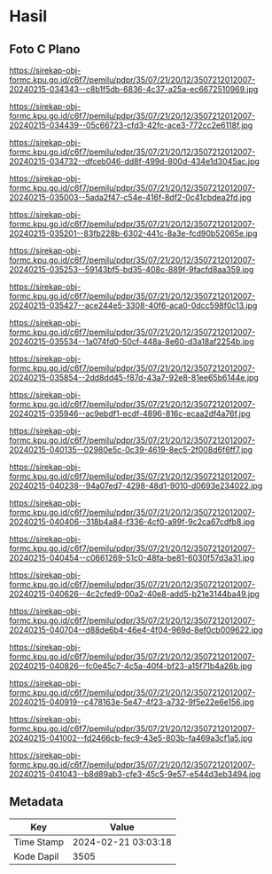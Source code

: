 # Hasil

## Foto C Plano

https://sirekap-obj-formc.kpu.go.id/c6f7/pemilu/pdpr/35/07/21/20/12/3507212012007-20240215-034343--c8b1f5db-6836-4c37-a25a-ec6672510969.jpg

https://sirekap-obj-formc.kpu.go.id/c6f7/pemilu/pdpr/35/07/21/20/12/3507212012007-20240215-034439--05c66723-cfd3-42fc-ace3-772cc2e6118f.jpg

https://sirekap-obj-formc.kpu.go.id/c6f7/pemilu/pdpr/35/07/21/20/12/3507212012007-20240215-034732--dfceb046-dd8f-499d-800d-434e1d3045ac.jpg

https://sirekap-obj-formc.kpu.go.id/c6f7/pemilu/pdpr/35/07/21/20/12/3507212012007-20240215-035003--5ada2f47-c54e-416f-8df2-0c41cbdea2fd.jpg

https://sirekap-obj-formc.kpu.go.id/c6f7/pemilu/pdpr/35/07/21/20/12/3507212012007-20240215-035201--83fb228b-6302-441c-8a3e-fcd90b52065e.jpg

https://sirekap-obj-formc.kpu.go.id/c6f7/pemilu/pdpr/35/07/21/20/12/3507212012007-20240215-035253--59143bf5-bd35-408c-889f-9facfd8aa359.jpg

https://sirekap-obj-formc.kpu.go.id/c6f7/pemilu/pdpr/35/07/21/20/12/3507212012007-20240215-035427--ace244e5-3308-40f6-aca0-0dcc598f0c13.jpg

https://sirekap-obj-formc.kpu.go.id/c6f7/pemilu/pdpr/35/07/21/20/12/3507212012007-20240215-035534--1a074fd0-50cf-448a-8e60-d3a18af2254b.jpg

https://sirekap-obj-formc.kpu.go.id/c6f7/pemilu/pdpr/35/07/21/20/12/3507212012007-20240215-035854--2dd8dd45-f87d-43a7-92e8-81ee65b6144e.jpg

https://sirekap-obj-formc.kpu.go.id/c6f7/pemilu/pdpr/35/07/21/20/12/3507212012007-20240215-035946--ac9ebdf1-ecdf-4896-816c-ecaa2df4a76f.jpg

https://sirekap-obj-formc.kpu.go.id/c6f7/pemilu/pdpr/35/07/21/20/12/3507212012007-20240215-040135--02980e5c-0c39-4619-8ec5-2f008d6f6ff7.jpg

https://sirekap-obj-formc.kpu.go.id/c6f7/pemilu/pdpr/35/07/21/20/12/3507212012007-20240215-040238--94a07ed7-4298-48d1-9010-d0693e234022.jpg

https://sirekap-obj-formc.kpu.go.id/c6f7/pemilu/pdpr/35/07/21/20/12/3507212012007-20240215-040406--318b4a84-f336-4cf0-a99f-9c2ca67cdfb8.jpg

https://sirekap-obj-formc.kpu.go.id/c6f7/pemilu/pdpr/35/07/21/20/12/3507212012007-20240215-040454--c0661269-51c0-48fa-be81-6030f57d3a31.jpg

https://sirekap-obj-formc.kpu.go.id/c6f7/pemilu/pdpr/35/07/21/20/12/3507212012007-20240215-040626--4c2cfed9-00a2-40e8-add5-b21e3144ba49.jpg

https://sirekap-obj-formc.kpu.go.id/c6f7/pemilu/pdpr/35/07/21/20/12/3507212012007-20240215-040704--d88de6b4-46e4-4f04-969d-8ef0cb009622.jpg

https://sirekap-obj-formc.kpu.go.id/c6f7/pemilu/pdpr/35/07/21/20/12/3507212012007-20240215-040826--fc0e45c7-4c5a-40f4-bf23-a15f71b4a26b.jpg

https://sirekap-obj-formc.kpu.go.id/c6f7/pemilu/pdpr/35/07/21/20/12/3507212012007-20240215-040919--c478163e-5e47-4f23-a732-9f5e22e6e156.jpg

https://sirekap-obj-formc.kpu.go.id/c6f7/pemilu/pdpr/35/07/21/20/12/3507212012007-20240215-041002--fd2466cb-fec9-43e5-803b-fa469a3cf1a5.jpg

https://sirekap-obj-formc.kpu.go.id/c6f7/pemilu/pdpr/35/07/21/20/12/3507212012007-20240215-041043--b8d89ab3-cfe3-45c5-9e57-e544d3eb3494.jpg


## Metadata

| Key        | Value               |
| ---------- | ------------------- |
| Time Stamp | 2024-02-21 03:03:18 |
| Kode Dapil | 3505                |



